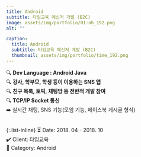 ```yaml
---
title: Android
subtitle: 타임교육 메신저 개발 (B2C)
image: assets/img/portfolio/01-nh_192.png
alt: ""

caption:
  title: Android
  subtitle: 타임교육 메신저 개발 (B2C)
  thumbnail: assets/img/portfolio/time_192.png
---
```


🔍 <b>Dev Language : Android Java</b><br>
🔍 <b>강사, 학부모, 학생 등이 이용하는 SNS 앱</b><br>
🔍 <b>친구 목록, 토픽, 채팅방 등 전반적 개발 참여</b><br>
🔍 <b>TCP/IP Socket 통신</b><br>
➡️ 실시간 채팅, SNS 기능(모임 기능, 페이스북 게시글 형식)<br>
<br>

{:.list-inline}
⏳ Date: 2018. 04 - 2018. 10<br>
✔️ Client: 타임교육<br>
📌 Category: Android<br>